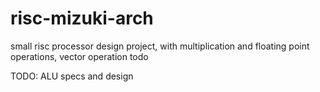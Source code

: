 # risc-mizuki-arch
small risc processor design project, with multiplication and floating point operations, vector operation todo

TODO: ALU specs and design